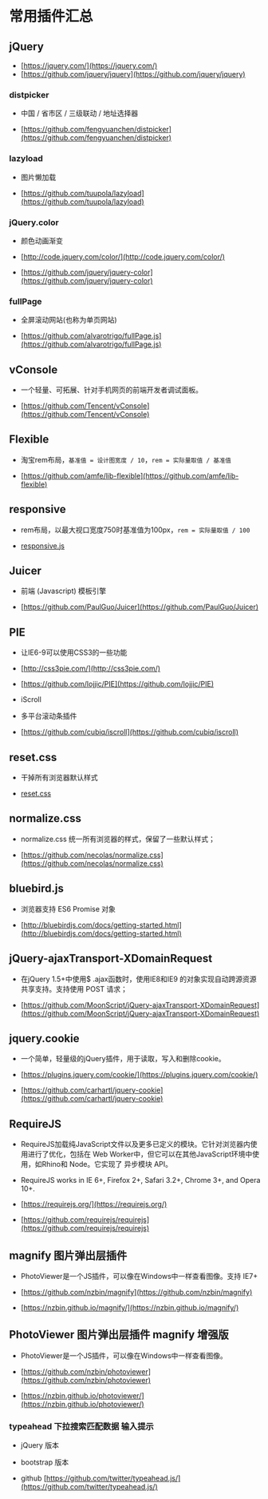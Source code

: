 
# 常用插件汇总

## jQuery

- [https://jquery.com/](https://jquery.com/)
- [https://github.com/jquery/jquery](https://github.com/jquery/jquery)

### distpicker

- 中国 / 省市区 / 三级联动 / 地址选择器

- [https://github.com/fengyuanchen/distpicker](https://github.com/fengyuanchen/distpicker)

### lazyload

- 图片懒加载

- [https://github.com/tuupola/lazyload](https://github.com/tuupola/lazyload)

### jQuery.color

- 颜色动画渐变

- [http://code.jquery.com/color/](http://code.jquery.com/color/)
- [https://github.com/jquery/jquery-color](https://github.com/jquery/jquery-color)

### fullPage

- 全屏滚动网站(也称为单页网站)

- [https://github.com/alvarotrigo/fullPage.js](https://github.com/alvarotrigo/fullPage.js)

## vConsole

- 一个轻量、可拓展、针对手机网页的前端开发者调试面板。

- [https://github.com/Tencent/vConsole](https://github.com/Tencent/vConsole)

## Flexible

- 淘宝rem布局，`基准值 = 设计图宽度 / 10`，`rem = 实际量取值 / 基准值`

- [https://github.com/amfe/lib-flexible](https://github.com/amfe/lib-flexible)

## responsive

- rem布局，以最大视口宽度750时基准值为100px，`rem = 实际量取值 / 100`

- [responsive.js](./JavaScript/responsive.js)

## Juicer

- 前端 (Javascript) 模板引擎

- [https://github.com/PaulGuo/Juicer](https://github.com/PaulGuo/Juicer)

## PIE

- 让IE6-9可以使用CSS3的一些功能

- [http://css3pie.com/](http://css3pie.com/)
- [https://github.com/lojjic/PIE](https://github.com/lojjic/PIE)

- iScroll

- 多平台滚动条插件

- [https://github.com/cubiq/iscroll](https://github.com/cubiq/iscroll)

## reset.css

- 干掉所有浏览器默认样式

- [reset.css](./Css/reset.css)

## normalize.css

- normalize.css 统一所有浏览器的样式，保留了一些默认样式；

- [https://github.com/necolas/normalize.css](https://github.com/necolas/normalize.css)

## bluebird.js

- 浏览器支持 ES6 Promise 对象

- [http://bluebirdjs.com/docs/getting-started.html](http://bluebirdjs.com/docs/getting-started.html)

## jQuery-ajaxTransport-XDomainRequest

- 在jQuery 1.5+中使用$ .ajax函数时，使用IE8和IE9 的对象实现自动跨源资源共享支持。支持使用 POST 请求；

- [https://github.com/MoonScript/jQuery-ajaxTransport-XDomainRequest](https://github.com/MoonScript/jQuery-ajaxTransport-XDomainRequest)

## jquery.cookie

- 一个简单，轻量级的jQuery插件，用于读取，写入和删除cookie。

- [https://plugins.jquery.com/cookie/](https://plugins.jquery.com/cookie/)

- [https://github.com/carhartl/jquery-cookie](https://github.com/carhartl/jquery-cookie)

## RequireJS

- RequireJS加载纯JavaScript文件以及更多已定义的模块。它针对浏览器内使用进行了优化，包括在 Web Worker中，但它可以在其他JavaScript环境中使用，如Rhino和 Node。它实现了 异步模块 API。

- RequireJS works in IE 6+, Firefox 2+, Safari 3.2+, Chrome 3+, and Opera 10+.

- [https://requirejs.org/](https://requirejs.org/)

- [https://github.com/requirejs/requirejs](https://github.com/requirejs/requirejs)

## magnify 图片弹出层插件

- PhotoViewer是一个JS插件，可以像在Windows中一样查看图像。支持 IE7+

- [https://github.com/nzbin/magnify](https://github.com/nzbin/magnify)

- [https://nzbin.github.io/magnify/](https://nzbin.github.io/magnify/)

## PhotoViewer 图片弹出层插件 magnify 增强版

- PhotoViewer是一个JS插件，可以像在Windows中一样查看图像。

- [https://github.com/nzbin/photoviewer](https://github.com/nzbin/photoviewer)

- [https://nzbin.github.io/photoviewer/](https://nzbin.github.io/photoviewer/)

### typeahead 下拉搜索匹配数据 输入提示

- jQuery 版本

- bootstrap 版本

- github [https://github.com/twitter/typeahead.js/](https://github.com/twitter/typeahead.js/)
